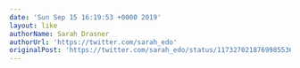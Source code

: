 ```yaml
---
date: 'Sun Sep 15 16:19:53 +0000 2019'
layout: like
authorName: Sarah Drasner
authorUrl: 'https://twitter.com/sarah_edo'
originalPost: 'https://twitter.com/sarah_edo/status/1173270218769985536'
---
```


